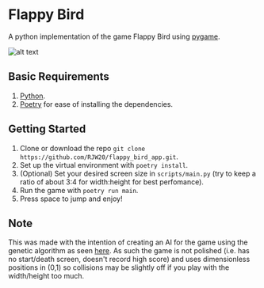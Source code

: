 # Flappy Bird
A python implementation of the game Flappy Bird using [pygame](https://www.pygame.org/docs/).

![alt text](https://i.imgur.com/3rPmEOg.png "Flappy Bird")

## Basic Requirements
1. [Python](https://www.python.org/downloads/).
2. [Poetry](https://python-poetry.org/docs/) for ease of installing the dependencies.

## Getting Started
1. Clone or download the repo `git clone https://github.com/RJW20/flappy_bird_app.git`.
2. Set up the virtual environment with `poetry install`.
3. (Optional) Set your desired screen size in `scripts/main.py` (try to keep a ratio of about 3:4 for width:height for best perfomance).
4. Run the game with `poetry run main`.
5. Press space to jump and enjoy!

## Note
This was made with the intention of creating an AI for the game using the genetic algorithm as seen [here](https://github.com/RJW20/flappy_bird_ai_genetic_algorithm). As such the game is not polished (i.e. has no start/death screen, doesn't record high score) and uses dimensionless positions in (0,1) so collisions may be slightly off if you play with the width/height too much.
